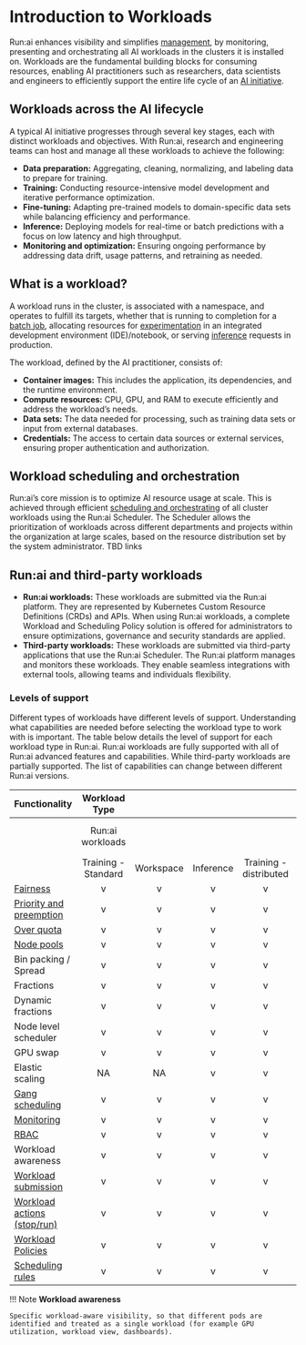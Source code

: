 # Introduction to Workloads

Run:ai enhances visibility and simplifies [management](../overviews/managing-workloads.md), by monitoring, presenting and orchestrating all AI workloads in the clusters it is installed on. Workloads are the fundamental building blocks for consuming resources, enabling AI practitioners such as researchers, data scientists and engineers to efficiently support the entire life cycle of an [AI initiative](../../aiinitiatives/overview.md). 

## Workloads across the AI lifecycle

A typical AI initiative progresses through several key stages, each with distinct workloads and objectives. With Run:ai, research and engineering teams can host and manage all these workloads to achieve the following:

* __Data preparation:__ Aggregating, cleaning, normalizing, and labeling data to prepare for training.
* __Training:__ Conducting resource-intensive model development and iterative performance optimization.
* __Fine-tuning:__ Adapting pre-trained models to domain-specific data sets while balancing efficiency and performance.
* __Inference:__ Deploying models for real-time or batch predictions with a focus on low latency and high throughput.
* __Monitoring and optimization:__ Ensuring ongoing performance by addressing data drift, usage patterns, and retraining as needed.

## What is a workload?

A workload runs in the cluster, is associated with a namespace, and operates to fulfill its targets, whether that is running to completion for a [batch job](workload-types.md#training-scaling-resources-for-model-development), allocating resources for [experimentation](workload-types.md#workspaces-the-experimentation-phase) in an integrated development environment (IDE)/notebook, or serving [inference](workload-types.md#inference-deploying-and-serving-models) requests in production. 

The workload, defined by the AI practitioner, consists of:

* __Container images:__ This includes the application, its dependencies, and the runtime environment.
* __Compute resources:__ CPU, GPU, and RAM to execute efficiently and address the workload’s needs.
* __Data sets:__ The data needed for processing, such as training data sets or input from external databases. 
* __Credentials:__ The access to certain data sources or external services, ensuring proper authentication and authorization. 

## Workload scheduling and orchestration

Run:ai’s core mission is to optimize AI resource usage at scale. This is achieved through efficient [scheduling and orchestrating](../../aiinitiatives/org/scheduling-rules.md) of all cluster workloads using the Run:ai Scheduler. The Scheduler allows the prioritization of workloads across different departments and projects within the organization at large scales, based on the resource distribution set by the system administrator. TBD links

## Run:ai and third-party workloads

* __Run:ai workloads:__ These workloads are submitted via the Run:ai platform. They are represented by Kubernetes Custom Resource Definitions (CRDs) and APIs. When using Run:ai workloads, a complete Workload and Scheduling Policy solution is offered for administrators to ensure optimizations, governance and security standards are applied. 
* __Third-party workloads:__ These workloads are submitted via third-party applications that use the Run:ai Scheduler. The Run:ai platform manages and monitors these workloads. They enable seamless integrations with external tools, allowing teams and individuals flexibility. 

### Levels of support

Different types of workloads have different levels of support. Understanding what capabilities are needed before selecting the workload type to work with is important. The table below details the level of support for each workload type in Run:ai. Run:ai workloads are fully supported with all of Run:ai advanced features and capabilities. While third-party workloads are partially supported. The list of capabilities can change between different Run:ai versions.

| Functionality | Workload Type |  |  |                        |  |
| ----- | :---: | :---: | :---: |:----------------------:| ----- |
|  | Run:ai workloads |  |  |                        | Third-party workloads |
|  | Training - Standard | Workspace | Inference | Training - distributed |  |
| [Fairness](../../../Researcher/scheduling/the-runai-scheduler.md) | v | v | v |           v            | v |
| [Priority and preemption](../../../Researcher/scheduling/the-runai-scheduler.md#preemption) | v | v | v |           v            | v |
| [Over quota](../../../Researcher/scheduling/the-runai-scheduler.md#over-quota-weight) | v | v | v |           v            | v |
| [Node pools](../../aiinitiatives/resources/node-pools.md) | v | v | v |           v            | v |
| Bin packing / Spread | v | v | v |           v            | v |
| Fractions | v | v | v |           v            | v |
| Dynamic fractions | v | v | v |           v            | v |
| Node level scheduler | v | v | v |           v            | v |
| GPU swap | v | v | v |           v            | v |
| Elastic scaling | NA | NA | v |           v            | v |
| [Gang scheduling](../../../Researcher/scheduling/the-runai-scheduler.md#gang-scheduling) | v | v | v |           v            | v |
| [Monitoring](../../../admin/maintenance/alert-monitoring.md) | v | v | v |           v            | v |
| [RBAC](../../../admin/authentication/authentication-overview.md#role-based-access-control-rbac-in-runai) | v | v | v |           v            |  |
| Workload awareness | v | v | v |           v            |  |
| [Workload submission](../../workloads/overviews/managing-workloads.md) | v | v | v |           v            |  |
| [Workload actions (stop/run)](../../workloads/overviews/managing-workloads.md) | v | v | v |           v            |  |
| [Workload Policies](../policies/overview.md) | v | v | v |           v            |  |
| [Scheduling rules](../../aiinitiatives/org/scheduling-rules.md) | v | v | v |           v            |  |

!!! Note
    __Workload awareness__

    Specific workload-aware visibility, so that different pods are identified and treated as a single workload (for example GPU utilization, workload view, dashboards).
